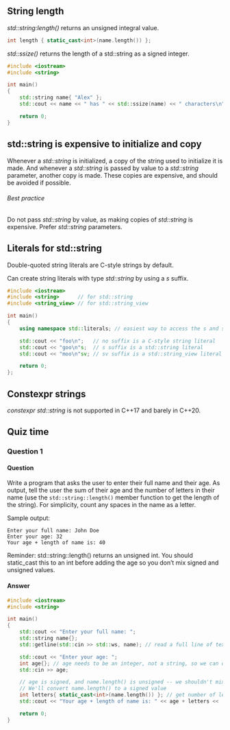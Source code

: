 ## String length
*std::string:length()* returns an unsigned integral value.

```cpp
int length { static_cast<int>(name.length()) };
```

*std::ssize()* returns the length of a std::string as a signed integer.
```cpp
#include <iostream>
#include <string>

int main()
{
    std::string name{ "Alex" };
    std::cout << name << " has " << std::ssize(name) << " characters\n";

    return 0;
}
```

## std::string is expensive to initialize and copy
Whenever a *std::string* is initialized, a copy of the string used to initialize it is made. And whenever a *std::string* is passed by value to a *std::string* parameter, another copy is made. These copies are expensive, and should be avoided if possible.

###### Best practice
Do not pass *std::string* by value, as making copies of *std::string* is expensive. Prefer *std::string* parameters.

## Literals for std::string
Double-quoted string literals are C-style strings by default.

Can create string literals with type *std::string* by using a *s* suffix.

```cpp
#include <iostream>
#include <string>      // for std::string
#include <string_view> // for std::string_view

int main()
{
    using namespace std::literals; // easiest way to access the s and sv suffixes

    std::cout << "foo\n";   // no suffix is a C-style string literal
    std::cout << "goo\n"s;  // s suffix is a std::string literal
    std::cout << "moo\n"sv; // sv suffix is a std::string_view literal

    return 0;
};
```

## Constexpr strings
*constexpr std::string* is not supported in C++17 and barely in C++20.

## Quiz time
### Question 1
#### Question
Write a program that asks the user to enter their full name and their age. As output, tell the user the sum of their age and the number of letters in their name (use the `std::string::length()` member function to get the length of the string). For simplicity, count any spaces in the name as a letter.

Sample output:
```
Enter your full name: John Doe
Enter your age: 32
Your age + length of name is: 40
```
Reminder: std::string::length() returns an unsigned int. You should static_cast this to an int before adding the age so you don’t mix signed and unsigned values.
#### Answer
```cpp
#include <iostream>
#include <string>

int main()
{
    std::cout << "Enter your full name: ";
    std::string name{};
    std::getline(std::cin >> std::ws, name); // read a full line of text into name

    std::cout << "Enter your age: ";
    int age{}; // age needs to be an integer, not a string, so we can do math with it
    std::cin >> age;

    // age is signed, and name.length() is unsigned -- we shouldn't mix these
    // We'll convert name.length() to a signed value
    int letters{ static_cast<int>(name.length()) }; // get number of letters in name (including spaces)
    std::cout << "Your age + length of name is: " << age + letters << '\n';

    return 0;
}
```

